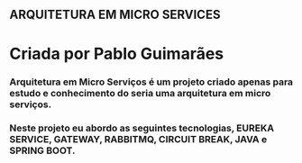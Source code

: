 ## ARQUITETURA EM MICRO SERVICES

# Criada por Pablo Guimarães

### Arquitetura em Micro Serviços é um projeto criado apenas para estudo e conhecimento do seria uma arquitetura em micro serviços.
### Neste projeto eu abordo as seguintes tecnologias, EUREKA SERVICE, GATEWAY, RABBITMQ, CIRCUIT BREAK, JAVA e SPRING BOOT.


